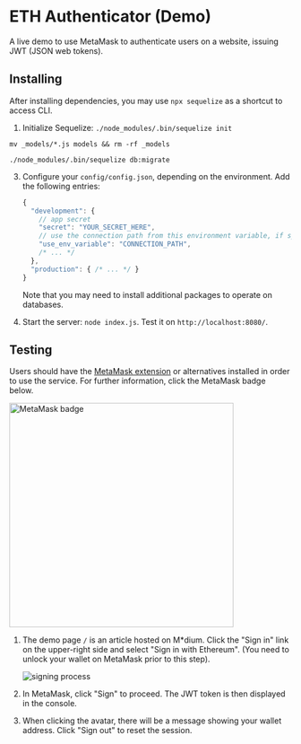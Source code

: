 # ETH Authenticator (Demo)

A live demo to use MetaMask to authenticate users on a website, issuing JWT (JSON web tokens).

## Installing

After installing dependencies, you may use `npx sequelize` as a shortcut to access CLI.

1. Initialize Sequelize: 
  `./node_modules/.bin/sequelize init`

  `mv _models/*.js models && rm -rf _models`
  
  `./node_modules/.bin/sequelize db:migrate`

3. Configure your `config/config.json`, depending on the environment. Add the following entries:

   ```js
   {
     "development": {
       // app secret
       "secret": "YOUR_SECRET_HERE",
       // use the connection path from this environment variable, if specified
       "use_env_variable": "CONNECTION_PATH",
       /* ... */
     },
     "production": { /* ... */ }
   }
   ```

   Note that you may need to install additional packages to operate on databases.

4. Start the server: `node index.js`. Test it on `http://localhost:8080/`.

## Testing

Users should have the [MetaMask extension](https://github.com/MetaMask/metamask-extension) or alternatives installed in order to use the service. For further information, click the MetaMask badge below.

[<img alt="MetaMask badge" src="https://github.com/MetaMask/faq/blob/master/images/download-metamask.png" width="400">](https://metamask.io)

1. The demo page `/` is an article hosted on M\*dium. Click the "Sign in" link on the upper-right side and select "Sign in with Ethereum". (You need to unlock your wallet on MetaMask prior to this step).

   ![signing process](https://user-images.githubusercontent.com/5269414/43250814-cbdc2832-90f0-11e8-8a75-71565fbb9e3d.png)

2. In MetaMask, click "Sign" to proceed. The JWT token is then displayed in the console.
3. When clicking the avatar, there will be a message showing your wallet address. Click "Sign out" to reset the session.